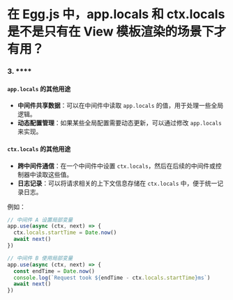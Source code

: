 # 在 Egg.js 中，app.locals 和 ctx.locals 是不是只有在 View 模板渲染的场景下才有用？


### 3. ****

#### **`app.locals` 的其他用途**

- **中间件共享数据**：可以在中间件中读取 `app.locals` 的值，用于处理一些全局逻辑。
- **动态配置管理**：如果某些全局配置需要动态更新，可以通过修改 `app.locals` 来实现。

#### **`ctx.locals` 的其他用途**

- **跨中间件通信**：在一个中间件中设置 `ctx.locals`，然后在后续的中间件或控制器中读取这些值。
- **日志记录**：可以将请求相关的上下文信息存储在 `ctx.locals` 中，便于统一记录日志。

例如：

```javascript
// 中间件 A 设置局部变量
app.use(async (ctx, next) => {
  ctx.locals.startTime = Date.now()
  await next()
})

// 中间件 B 使用局部变量
app.use(async (ctx, next) => {
  const endTime = Date.now()
  console.log(`Request took ${endTime - ctx.locals.startTime}ms`)
  await next()
})
```
